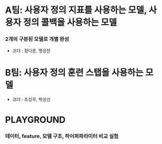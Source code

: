 # A팀: 사용자 정의 지표를 사용하는 모델, 사용자 정의 콜백을 사용하는 모델
### 2개의 구분된 모델로 개별 완성
- 코더 : 정다운, 맹성찬

# B팀: 사용자 정의 훈련 스탭을 사용하는 모델
- 코더 : 조성우, 박상선

# PLAYGROUND
### 데이터, feature, 모델 구조, 하이퍼파라미터 비교 실험
